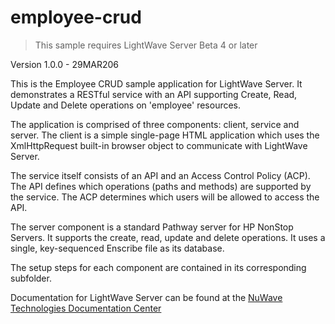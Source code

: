 # employee-crud

> This sample requires LightWave Server Beta 4 or later

Version 1.0.0 - 29MAR206

This is the Employee CRUD sample application for LightWave Server. It demonstrates a RESTful service with an API supporting Create, Read, Update and Delete operations on 'employee' resources.

The application is comprised of three components: client, service and server. The client is a simple single-page HTML application which uses the XmlHttpRequest built-in browser object to communicate with LightWave Server.

The service itself consists of an API and an Access Control Policy (ACP). The API defines which operations (paths and methods) are supported by the service. The ACP determines which users will be allowed to access the API.

The server component is a standard Pathway server for HP NonStop Servers. It supports the create, read, update and delete operations. It uses a single, key-sequenced Enscribe file as its database.

The setup steps for each component are contained in its corresponding subfolder.

Documentation for LightWave Server can be found at the [NuWave Technologies Documentation Center](docs.nuwavetech.com)

